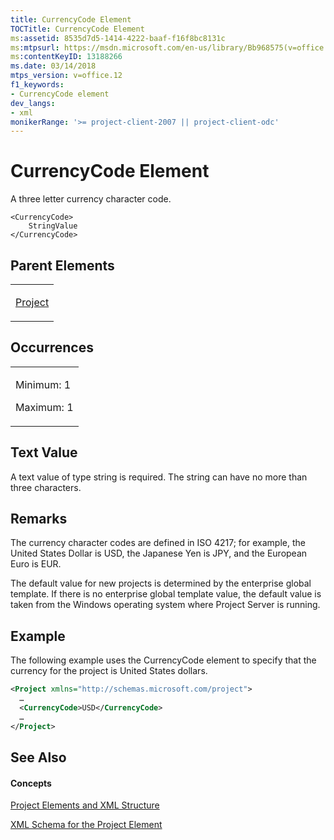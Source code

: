 ```yaml
---
title: CurrencyCode Element
TOCTitle: CurrencyCode Element
ms:assetid: 8535d7d5-1414-4222-baaf-f16f8bc8131c
ms:mtpsurl: https://msdn.microsoft.com/en-us/library/Bb968575(v=office.12)
ms:contentKeyID: 13188266
ms.date: 03/14/2018
mtps_version: v=office.12
f1_keywords:
- CurrencyCode element
dev_langs:
- xml
monikerRange: '>= project-client-2007 || project-client-odc'
---
```


# CurrencyCode Element




A three letter currency character code.

    <CurrencyCode>
        StringValue
    </CurrencyCode>

## Parent Elements

<table>
<colgroup>
<col style="width: 100%" />
</colgroup>
<tbody>
<tr class="odd">
<td><p><a href="project-element.md">Project</a></p></td>
</tr>
</tbody>
</table>

## Occurrences

<table>
<colgroup>
<col style="width: 100%" />
</colgroup>
<tbody>
<tr class="odd">
<td><p>Minimum: 1</p>
<p>Maximum: 1</p></td>
</tr>
</tbody>
</table>

## Text Value

A text value of type string is required. The string can have no more than three characters.

## Remarks

The currency character codes are defined in ISO 4217; for example, the United States Dollar is USD, the Japanese Yen is JPY, and the European Euro is EUR.

The default value for new projects is determined by the enterprise global template. If there is no enterprise global template value, the default value is taken from the Windows operating system where Project Server is running.

## Example

The following example uses the CurrencyCode element to specify that the currency for the project is United States dollars.

``` xml
<Project xmlns="http://schemas.microsoft.com/project">
  …
  <CurrencyCode>USD</CurrencyCode>
  …
</Project>
```

## See Also

#### Concepts

[Project Elements and XML Structure](project-elements-and-xml-structure.md)

[XML Schema for the Project Element](xml-schema-for-the-project-element.md)

